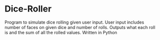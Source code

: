 Dice-Roller
===========

Program to simulate dice rolling given user input. User input includes number of faces on given dice and number of rolls. Outputs what each roll is and the sum of all the rolled values.  Written in Python
